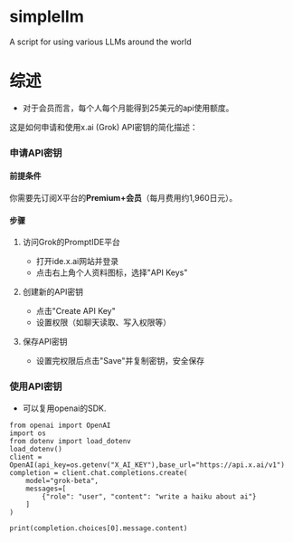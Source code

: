 # simplellm
A script for using various LLMs around the world

# 综述
 - 对于会员而言，每个人每个月能得到25美元的api使用额度。

这是如何申请和使用x.ai (Grok) API密钥的简化描述：

### 申请API密钥

#### 前提条件
你需要先订阅X平台的**Premium+会员**（每月费用约1,960日元）。

#### 步骤
1. 访问Grok的PromptIDE平台
   - 打开ide.x.ai网站并登录
   - 点击右上角个人资料图标，选择"API Keys"

2. 创建新的API密钥
   - 点击"Create API Key"
   - 设置权限（如聊天读取、写入权限等）

3. 保存API密钥
   - 设置完权限后点击"Save"并复制密钥，安全保存

### 使用API密钥
 - 可以复用openai的SDK.
```
from openai import OpenAI
import os
from dotenv import load_dotenv
load_dotenv()
client = OpenAI(api_key=os.getenv("X_AI_KEY"),base_url="https://api.x.ai/v1")
completion = client.chat.completions.create(
    model="grok-beta",
    messages=[
        {"role": "user", "content": "write a haiku about ai"}
    ]
)

print(completion.choices[0].message.content)
```